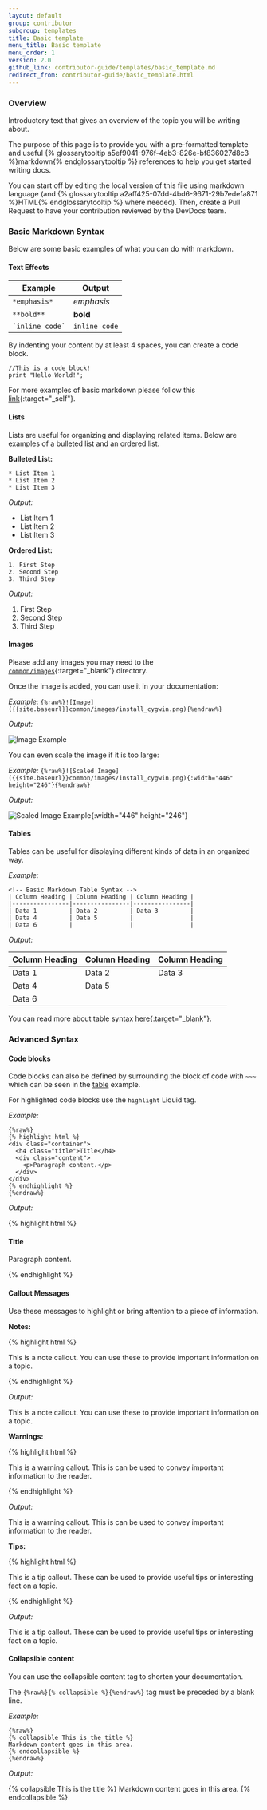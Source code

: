 ```yaml
---
layout: default
group: contributor
subgroup: templates
title: Basic template
menu_title: Basic template
menu_order: 1
version: 2.0
github_link: contributor-guide/templates/basic_template.md
redirect_from: contributor-guide/basic_template.html
---
```


### Overview
Introductory text that gives an overview of the topic you will be writing about.

The purpose of this page is to provide you with a pre-formatted template and useful {% glossarytooltip a5ef9041-976f-4eb3-826e-bf836027d8c3 %}markdown{% endglossarytooltip %} references to help you get started writing docs.

You can start off by editing the local version of this file using markdown language (and {% glossarytooltip a2aff425-07dd-4bd6-9671-29b7edefa871 %}HTML{% endglossarytooltip %} where needed). Then, create a Pull Request to have your contribution reviewed by the DevDocs team.

### Basic Markdown Syntax
Below are some basic examples of what you can do with markdown.

#### Text Effects

| Example           | Output       |
| ----------------- | ------------ |
|`*emphasis*`       |*emphasis*    |
|`**bold**`         | **bold**     |
|`` `inline code` ``| `inline code`|

By indenting your content by at least 4 spaces, you can create a code block.

    //This is a code block!
    print "Hello World!";

For more examples of basic markdown please follow this [link](https://daringfireball.net/projects/markdown/syntax){:target="_self"}.

#### Lists
Lists are useful for organizing and displaying related items. Below are examples of a bulleted list and an ordered list.

**Bulleted List:**

~~~
* List Item 1
* List Item 2
* List Item 3
~~~

*Output:*

* List Item 1
*	List Item 2
*	List Item 3

**Ordered List:**

~~~
1. First Step
2. Second Step
3. Third Step
~~~

*Output:*

1.	First Step
2.	Second Step
3.	Third Step

#### Images
Please add any images you may need to the [`common/images`](https://github.com/magento/devdocs/tree/develop/common/images){:target="_blank"} directory.

Once the image is added, you can use it in your documentation:

*Example:* `{%raw%}![Image]({{site.baseurl}}common/images/install_cygwin.png){%endraw%}`

*Output:*

![Image Example]({{site.baseurl}}common/images/install_cygwin.png)

You can even scale the image if it is too large:

*Example:* `{%raw%}![Scaled Image]({{site.baseurl}}common/images/install_cygwin.png){:width="446" height="246"}{%endraw%}`

*Output:*

![Scaled Image Example]({{site.baseurl}}common/images/install_cygwin.png){:width="446" height="246"}


#### Tables
Tables can be useful for displaying different kinds of data in an organized way.

*Example:*

~~~
<!-- Basic Markdown Table Syntax -->
| Column Heading | Column Heading | Column Heading |
|----------------|----------------|----------------|
| Data 1         | Data 2         | Data 3         |
| Data 4         | Data 5         |                |
| Data 6         |                |                |
~~~

*Output:*

| Column Heading | Column Heading | Column Heading |
|----------------|----------------|----------------|
| Data 1         | Data 2         | Data 3         |
| Data 4         | Data 5         |                |
| Data 6         |                |                |

You can read more about table syntax [here](http://kramdown.gettalong.org/syntax.html#tables){:target="_blank"}.

### Advanced Syntax

#### Code blocks

Code blocks can also be defined by surrounding the block of code with `~~~` which can be seen in the [table](#tables) example.

For highlighted code blocks use the `highlight` Liquid tag.

*Example:*

~~~
{%raw%}
{% highlight html %}
<div class="container">
  <h4 class="title">Title</h4>
  <div class="content">
    <p>Paragraph content.</p>
  </div>
</div>
{% endhighlight %}
{%endraw%}
~~~

*Output:*

{% highlight html %}
<div class="container">
  <h4 class="title">Title</h4>
  <div class="content">
    <p>Paragraph content.</p>
  </div>
</div>
{% endhighlight %}

#### Callout Messages

Use these messages to highlight or bring attention to a piece of information.

**Notes:**

{% highlight html %}
<div class="bs-callout bs-callout-info">
  <p>This is a note callout. You can use these to provide important information on a topic.</p>
</div>
{% endhighlight %}

*Output:*

<div class="bs-callout bs-callout-info">
  <p>This is a note callout. You can use these to provide important information on a topic.</p>
</div>

**Warnings:**

{% highlight html %}
<div class="bs-callout bs-callout-warning">
    <p>This is a warning callout. This is can be used to convey important information to the reader.</p>
</div>
{% endhighlight %}

*Output:*

<div class="bs-callout bs-callout-warning">
    <p>This is a warning callout. This is can be used to convey important information to the reader.</p>
</div>

**Tips:**

{% highlight html %}
<div class="bs-callout bs-callout-tip">
  <p>This is a tip callout. These can be used to provide useful tips or interesting fact on a topic.</p>
</div>
{% endhighlight %}

*Output:*

<div class="bs-callout bs-callout-tip">
  <p>This is a tip callout. These can be used to provide useful tips or interesting fact on a topic.</p>
</div>

#### Collapsible content
You can use the collapsible content tag to shorten your documentation.

<div class="bs-callout bs-callout-info">
  <p>The <code>{%raw%}{% collapsible %}{%endraw%}</code> tag must be preceded by a blank line. </p>
</div>


*Example:*

~~~
{%raw%}
{% collapsible This is the title %}
Markdown content goes in this area.
{% endcollapsible %}
{%endraw%}
~~~

*Output:*

{% collapsible This is the title %}
Markdown content goes in this area.
{% endcollapsible %}
